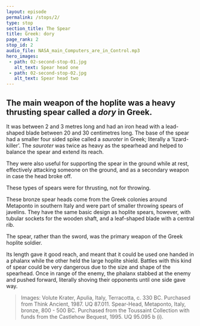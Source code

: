```yaml
---
layout: episode
permalink: /stops/2/
type: stop
section_title: The Spear
title: Greek: dory 
page_rank: 2
stop_id: 2
audio_file: NASA_main_Computers_are_in_Control.mp3
hero_images:
 - path: 02-second-stop-01.jpg
   alt_text: Spear head one 
 - path: 02-second-stop-02.jpg
   alt_text: Spear head two
---
```

## The main weapon of the hoplite was a heavy thrusting spear called a <i>dory</i> in Greek. 

It was between 2 and 3 metres long and had an iron head with a lead-shaped blade between 20 and 30 centimetres long. The base of the spear had a smaller four sided spike called a <i>sauroter</i> in Greek; literally a ‘lizard-killer’. The <i>sauroter</i> was twice as heavy as the spearhead and helped to balance the spear and extend its reach. 

They were also useful for supporting the spear in the ground while at rest, effectively attacking someone on the ground, and as a secondary weapon in case the head broke off. 

These types of spears were for thrusting, not for throwing. 

These bronze spear heads come from the Greek colonies around Metaponto in southern Italy and were part of smaller throwing spears of javelins. They have the same basic design as hoplite spears, however, with tubular sockets for the wooden shaft, and a leaf-shaped blade with a central rib. 

The spear, rather than the sword, was the primary weapon of the Greek hoplite soldier. 

Its length gave it good reach, and meant that it could be used one handed in a phalanx while the other held the large hoplite shield. Battles with this kind of spear could be very dangerous due to the size and shape of the spearhead. Once in range of the enemy, the phalanx stabbed at the enemy and pushed forward, literally shoving their opponents until one side gave way.

> Images: Volute Krater, Apulia, Italy, Terracotta, c. 330 BC. Purchased from Think Ancient, 1987. UQ 87.011. 
> Spear-Head, Metaponto, Italy, bronze, 800 - 500 BC. Purchased from the Toussaint Collection with funds from the Castlehow Bequest, 1995. UQ 95.095 b (i).
